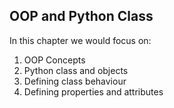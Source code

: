 ## OOP and Python Class

In this chapter we would focus on:
1. OOP Concepts
2. Python class and objects
3. Defining class behaviour
4. Defining properties and attributes
